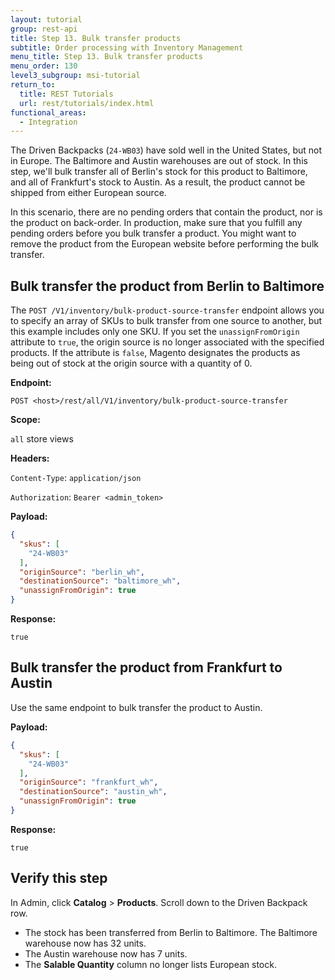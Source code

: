 ```yaml
---
layout: tutorial
group: rest-api
title: Step 13. Bulk transfer products
subtitle: Order processing with Inventory Management
menu_title: Step 13. Bulk transfer products
menu_order: 130
level3_subgroup: msi-tutorial
return_to:
  title: REST Tutorials
  url: rest/tutorials/index.html
functional_areas:
  - Integration
---
```


The Driven Backpacks (`24-WB03`) have sold well in the United States, but not in Europe. The Baltimore and Austin warehouses are out of stock. In this step, we'll bulk transfer all of Berlin's stock for this product to Baltimore, and all of Frankfurt's stock to Austin. As a result, the product cannot be shipped from either European source.

In this scenario, there are no pending orders that contain the product, nor is the product on back-order. In production, make sure that you fulfill any pending orders before you bulk transfer a product. You might want to remove the product from the European website before performing the bulk transfer.

## Bulk transfer the product from Berlin to Baltimore

The `POST /V1/inventory/bulk-product-source-transfer` endpoint allows you to specify an array of SKUs to bulk transfer from one source to another, but this example includes only one SKU. If you set the `unassignFromOrigin` attribute to `true`, the origin source is no longer associated with the specified products. If the attribute is `false`, Magento designates the products as being out of stock at the origin source with a quantity of 0.

**Endpoint:**

`POST <host>/rest/all/V1/inventory/bulk-product-source-transfer`

**Scope:**

`all` store views

**Headers:**

`Content-Type`: `application/json`

`Authorization`: `Bearer <admin_token>`

**Payload:**

```json
{
  "skus": [
    "24-WB03"
  ],
  "originSource": "berlin_wh",
  "destinationSource": "baltimore_wh",
  "unassignFromOrigin": true
}
```

**Response:**

`true`

## Bulk transfer the product from Frankfurt to Austin

Use the same endpoint to bulk transfer the product to Austin.

**Payload:**

```json
{
  "skus": [
    "24-WB03"
  ],
  "originSource": "frankfurt_wh",
  "destinationSource": "austin_wh",
  "unassignFromOrigin": true
}
```

**Response:**

`true`

## Verify this step

In Admin, click **Catalog** > **Products**. Scroll down to the Driven Backpack row.

*  The stock has been transferred from Berlin to Baltimore. The Baltimore warehouse now has 32 units.
*  The Austin warehouse now has 7 units.
*  The **Salable Quantity** column no longer lists European stock.
